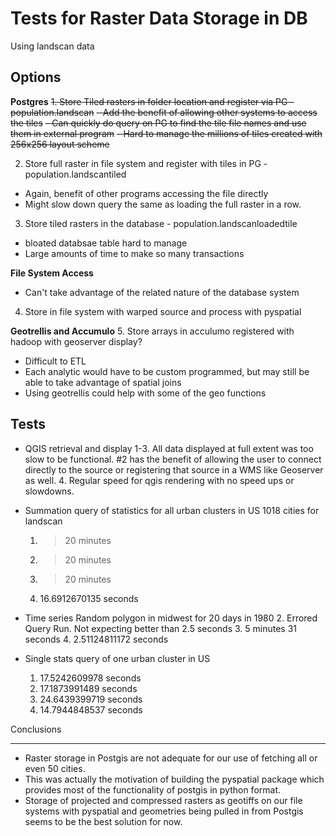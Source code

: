 Tests for Raster Data Storage in DB
===================

Using landscan data

Options
-------------

**Postgres**
 ~~1. Store Tiled rasters in folder location and register via PG - population.landscan~~
 ~~- Add the benefit of allowing other systems to access the tiles~~
 ~~- Can quickly do query on PG to find the tile file names and use them in external program~~
 ~~- Hard to manage the millions of tiles created with 256x256 layout scheme~~

 2. Store full raster in file system and register with tiles in PG - population.landscantiled
   - Again, benefit of other programs accessing the file directly
   - Might slow down query the same as loading the full raster in a row.

 3. Store tiled rasters in the database - population.landscanloadedtile
   - bloated databsae table hard to manage
   - Large amounts of time to make so many transactions

**File System Access**
- Can't take advantage of the related nature of the database system

 4. Store in file system with warped source and process with pyspatial

**Geotrellis and Accumulo**
 5. Store arrays in acculumo registered with hadoop with geoserver display?
   - Difficult to ETL
   - Each analytic would have to be custom programmed, but may still be able to take advantage of spatial joins
   - Using geotrellis could help with some of the geo functions


Tests
--------------------
 - QGIS retrieval and display
    1-3. All data displayed at full extent was too slow to be functional.  #2 has the benefit of allowing the user to connect directly to the source or registering that source in a WMS like Geoserver as well.
    4. Regular speed for qgis rendering with no speed ups or slowdowns.


 - Summation query of statistics for all urban clusters in US
    1018 cities for landscan
    1.  >20 minutes
    2.  >20 minutes
    3.  >20 minutes
    4. 16.6912670135 seconds

 - Time series 
    Random polygon in midwest for 20 days in 1980
    2. Errored Query Run. Not expecting better than 2.5 seconds
    3. 5 minutes 31 seconds
    4. 2.51124811172 seconds 


 - Single stats query of one urban cluster in US
    1. 17.5242609978 seconds
    2. 17.1873991489 seconds
    3. 24.6439399719 seconds
    4. 14.7944848537 seconds


Conclusions
___________________________

 - Raster storage in Postgis are not adequate for our use of fetching all or even 50 cities.
 - This was actually the motivation of building the pyspatial package which provides most of the 
    functionality of postgis in python format.  
 - Storage of projected and compressed rasters as geotiffs on our file systems with pyspatial and geometries being pulled in from 
   Postgis seems to be the best solution for now.  

